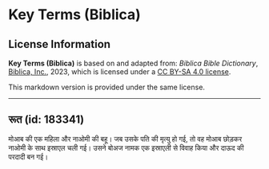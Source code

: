# Key Terms (Biblica)

## License Information

**Key Terms (Biblica)** is based on and adapted from: _Biblica Bible Dictionary_, [Biblica, Inc.](https://www.biblica.com/), 2023, which is licensed under a [CC BY-SA 4.0 license](https://creativecommons.org/licenses/by-sa/4.0/legalcode.en).

This markdown version is provided under the same license.



--------------------------------

## रूत (id: 183341)

मोआब की एक महिला और नाओमी की बहू। जब उसके पति की मृत्यु हो गई, तो वह मोआब छोड़कर नाओमी के साथ इस्राएल चली गई। उसने बोअज नामक एक इस्राएली से विवाह किया और दाऊद की परदादी बन गई।


